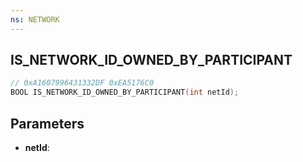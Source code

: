 ```yaml
---
ns: NETWORK
---
```

## IS_NETWORK_ID_OWNED_BY_PARTICIPANT

```c
// 0xA1607996431332DF 0xEA5176C0
BOOL IS_NETWORK_ID_OWNED_BY_PARTICIPANT(int netId);
```

## Parameters
* **netId**:
